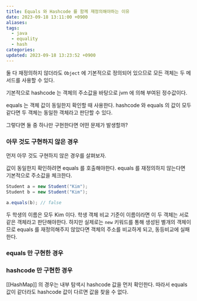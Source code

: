 ```yaml
---
title: Equals 와 Hashcode 를 함께 재정의해야하는 이유
date: 2023-09-18 13:11:00 +0900
aliases: 
tags:
  - java
  - equality
  - hash
categories: 
updated: 2023-09-18 13:23:52 +0900
---
```


둘 다 재정의하지 않더라도 `Object` 에 기본적으로 정의되어 있으므로 모든 객체는 두 메서드를 사용할 수 있다.

기본적으로 hashcode 는 객체의 주소값을 바탕으로 jvm 에 의해 부여된 정수값이다.

equals 는 객체 값이 동일한지 확인할 때 사용한다. hashcode 와 equals 의 값이 모두 같다면 두 객체는 동일한 객체라고 판단할 수 있다.

그렇다면 둘 중 하나만 구현한다면 어떤 문제가 발생할까?

### 아무 것도 구현하지 않은 경우

먼저 아무 것도 구현하지 않은 경우를 살펴보자.

값이 동일한지 확인하려면 equals 를 호출해야한다. equals 를 재정의하지 않는다면 기본적으로 주소값을 체크한다.

```java
Student a = new Student("Kim");
Student b = new Student("Kim");

a.equals(b); // false
```

두 학생의 이름은 모두 Kim 이다. 학생 객체 비교 기준이 이름이라면 이 두 객체는 서로 같은 객체라고 판단해야한다. 하지만 실제로는 `new` 키워드를 통해 생성된 별개의 객체이므로 equals 를 재정의해주지 않았다면 객체의 주소를 비교하게 되고, 동등비교에 실패한다.

### equals 만 구현한 경우

### hashcode 만 구현한 경우

[[HashMap]] 의 경우는 내부 탐색시 hashcode 값을 먼저 확인한다. 따라서 equals 값이 같더라도 hashcode 값이 다르면 값을 찾을 수 없다.
